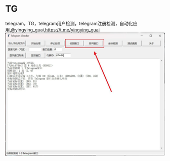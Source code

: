 # TG
telegram，TG，telegram用户检测，telegram注册检测，自动化应用,@yingying_guai,https://t.me/yingying_guai
![image](photo_2025-03-19_14-07-20.jpg)
